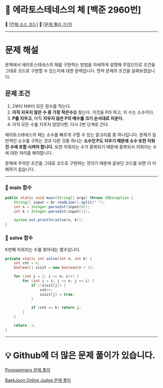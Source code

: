 # :page_facing_up: 에라토스테네스의 체 [백준 2960번]

:link: [[전체 소스 코드]](https://github.com/seungrokoh/Beakjoon_OnlineJudge/blob/master/%232960/2960.java)
:link: [[문제 풀러 가기]](https://www.acmicpc.net/problem/2960)
***
# __문제 해설__

문제에서 에라토스테네스의 체를 구현하는 방법을 자세하게 설명해 주었으므로 조건을 그대로 코드로 구현할 수 있는지에 대한 문제입니다. 먼저 문제의 조건을 살펴보겠습니다.

## __문제 조건__

1. 2부터 N부터 모든 정수를 적는다.
2. **아직 지우지 않은 수 중 가장 작은수**를 찾는다. 이것을 P라 하고, 이 수는 소수이다.
3. **P를 지우고**, 아직 **지우지 않은 P의 배수를 크기 순서대로 지운다.**
4. 아직 모든 수를 지우지 않았다면, 다시 2번 단계로 간다.

에라토스테네스의 체는 소수를 빠르게 구할 수 있는 알고리즘 중 하나입니다. 문제가 일반적인 소수를 구하는 것과 다른 것중 하나는 **소수인 P도 지우기 때문에 소수 또한 지워진 수에 포함 시켜야 합니다.** 또한 지워지는 수가 중복되기 때문에 중복되서 지워지는 수에 대한 처리를 해야합니다.

문제에 주어진 조건을 그대로 코드로 구현하는 것이기 때문에 글보단 코드를 보면 더 이해하기 쉽습니다.
***
### __:seedling: main 함수__

```java
public static void main(String[] args) throws IOException {
    String[] input = br.readLine().split(" ");
    int n = Integer.parseInt(input[0]);
    int k = Integer.parseInt(input[1]);

    System.out.println(solve(n, k));
}
```

### __:seedling: solve 함수__
K번째 지워지는 수를 찾아내는 함수입니다.
```java
private static int solve(int n, int k) {
    int cnt = 0;
    boolean[] visit = new boolean[n + 1];

    for (int i = 2; i <= n; i++) {
        for (int j = i; j <= n; j += i) {
            if (!visit[j]) {
                cnt++;
                visit[j] = true;
            }

            if (cnt == k) return j;
        }
    }

    return -1;
}
```

***
# __:bulb: Github에 더 많은 문제 풀이가 있습니다.__
[Programmers 문제 풀이 ](https://github.com/seungrokoh/TIL/Algorithm)

[BaekJoon Online Judge 문제 풀이](https://github.com/seungrokoh/Beakjoon_OnlineJudge)
